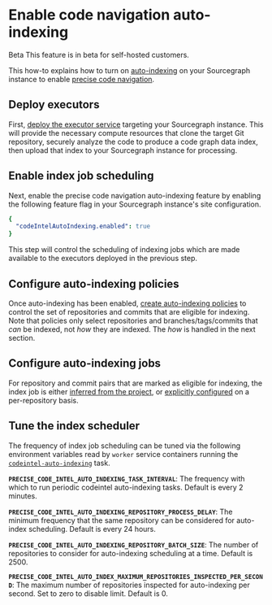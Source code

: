 # Enable code navigation auto-indexing

<aside class="beta">
<p>
<span class="badge badge-beta">Beta</span> This feature is in beta for self-hosted customers.
</p>
</aside>

This how-to explains how to turn on [auto-indexing](../explanations/auto_indexing.md) on your Sourcegraph instance to enable [precise code navigation](../explanations/precise_code_navigation.md).

## Deploy executors

First, [deploy the executor service](../../../../admin/deploy_executors.md) targeting your Sourcegraph instance. This will provide the necessary compute resources that clone the target Git repository, securely analyze the code to produce a code graph data index, then upload that index to your Sourcegraph instance for processing.

## Enable index job scheduling

Next, enable the precise code navigation auto-indexing feature by enabling the following feature flag in your Sourcegraph instance's site configuration.

```yaml
{
  "codeIntelAutoIndexing.enabled": true
}
```

This step will control the scheduling of indexing jobs which are made available to the executors deployed in the previous step.

## Configure auto-indexing policies

Once auto-indexing has been enabled, [create auto-indexing policies](configure_auto_indexing.md) to control the set of repositories and commits that are eligible for indexing. Note that policies only select repositories and branches/tags/commits that _can_ be indexed, not _how_ they are indexed. The _how_ is handled in the next section.

## Configure auto-indexing jobs

For repository and commit pairs that are marked as eligible for indexing, the index job is either [inferred from the project](../explanations/auto_indexing_inference.md), or [explicitly configured](./configure_auto_indexing.md#explicit-index-job-configuration) on a per-repository basis.

## Tune the index scheduler

The frequency of index job scheduling can be tuned via the following environment variables read by `worker` service containers running the [`codeintel-auto-indexing`](../../../admin/workers.md#codeintel-auto-indexing) task.

**`PRECISE_CODE_INTEL_AUTO_INDEXING_TASK_INTERVAL`**: The frequency with which to run periodic codeintel auto-indexing tasks. Default is every 2 minutes.

**`PRECISE_CODE_INTEL_AUTO_INDEXING_REPOSITORY_PROCESS_DELAY`**: The minimum frequency that the same repository can be considered for auto-index scheduling. Default is every 24 hours.

**`PRECISE_CODE_INTEL_AUTO_INDEXING_REPOSITORY_BATCH_SIZE`**: The number of repositories to consider for auto-indexing scheduling at a time. Default is 2500.

**`PRECISE_CODE_INTEL_AUTO_INDEX_MAXIMUM_REPOSITORIES_INSPECTED_PER_SECOND`**: The maximum number of repositories inspected for auto-indexing per second. Set to zero to disable limit. Default is 0.
